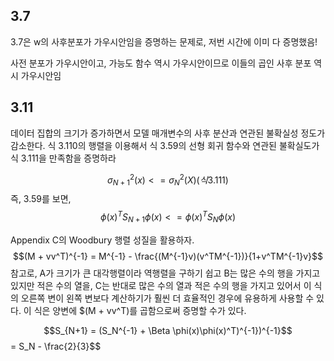 ## 3.7
3.7은 w의 사후분포가 가우시안임을 증명하는 문제로, 
저번 시간에 이미 다 증명했음!

사전 분포가 가우시안이고, 가능도 함수 역시 가우시안이므로 이들의 곱인 사후 분포 역시 가우시안임

## 3.11
데이터 집합의 크기가 증가하면서 모델 매개변수의 사후 분산과 연관된 불확실성 정도가 감소한다. 
식 3.110의 행렬을 이용해서 식 3.59의 선형 회귀 함수와 연관된 불확실도가 식 3.111을 만족함을 증명하라

$$\sigma^2_{N+1} (x) <= \sigma^2_N(X)  (식 3.111)$$
즉, 3.59를 보면, 
$$\phi(x)^T S_{N+1} \phi(x)  <=  \phi(x)^T S_N \phi(x)$$

Appendix C의 Woodbury 행렬 성질을 활용하자. 
$$(M + vv^T)^{-1} = M^{-1} - \frac{(M^{-1}v)(v^TM^{-1})}{1+v^TM^{-1}v}$$
참고로, A가 크기가 큰 대각행렬이라 역행렬을 구하기 쉽고 B는 많은 수의 행을 가지고 있지만 적은 수의 열을, C는 반대로 많은 수의 열과 적은 수의 행을 가지고 있어서 이 식의 오른쪽 변이 왼쪽 변보다 계산하기가 훨씬 더 효율적인 경우에 유용하게 사용할 수 있다. 
이 식은 양변에 $(M + vv^T)를 곱함으로써 증명할 수가 있다. 


$$S_{N+1} = (S_N^{-1} + \Beta \phi(x)\phi(x)^T)^{-1})^{-1}$$
= S_N - \frac{2}{3}$$ 
